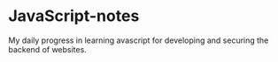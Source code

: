 # JavaScript-notes
My daily progress in learning avascript for developing and securing the backend of websites.
